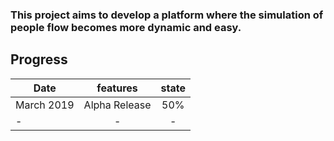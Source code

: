### This project aims to develop a platform where the simulation of people flow becomes more dynamic and easy.

## Progress
| Date       |      features                |  state |
|------------|:----------------------------:|:-----: |
| March 2019 | Alpha Release                |   50%  |
| -          |               -              |     -  |
